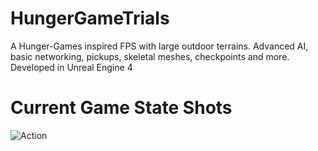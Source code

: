 # HungerGameTrials
A Hunger-Games inspired FPS with large outdoor terrains. Advanced AI, basic networking, pickups, skeletal meshes, checkpoints and more. Developed in Unreal Engine 4

# Current Game State Shots
![Action](HungerGameTrials/Saved/Screenshots/Windows/HighresScreenshot00032.png)
